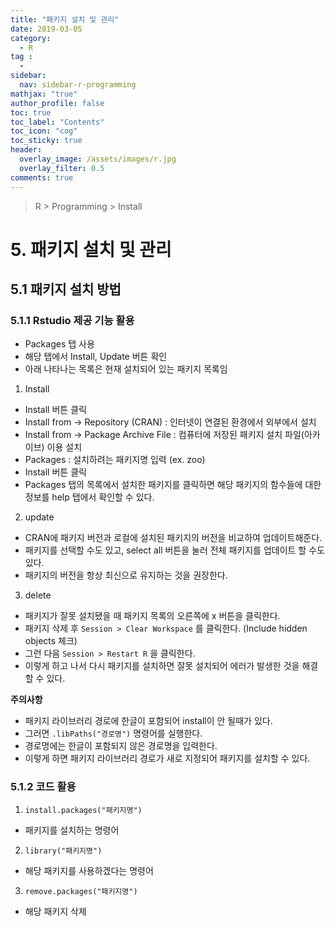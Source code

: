 ```yaml
---
title: "패키지 설치 및 관리"
date: 2019-03-05
category:
  - R
tag :
  -
sidebar:
  nav: sidebar-r-programming
mathjax: "true"
author_profile: false
toc: true
toc_label: "Contents"
toc_icon: "cog"
toc_sticky: true
header:
  overlay_image: /assets/images/r.jpg
  overlay_filter: 0.5
comments: true
---
```

> R > Programming > Install

# 5. 패키지 설치 및 관리

## 5.1 패키지 설치 방법

### 5.1.1 Rstudio 제공 기능 활용

- Packages 탭 사용
- 해당 탭에서 Install, Update 버튼 확인
- 아래 나타나는 목록은 현재 설치되어 있는 패키지 목록임

1) Install  

- Install 버튼 클릭
- Install from -> Repository (CRAN) : 인터넷이 연결된 환경에서 외부에서 설치
- Install from -> Package Archive File : 컴퓨터에 저장된 패키지 설치 파일(아카이브) 이용 설치
- Packages : 설치하려는 패키지명 입력 (ex. zoo)
- Install 버튼 클릭
- Packages 탭의 목록에서 설치한 패키지를 클릭하면 해당 패키지의 함수들에 대한 정보를 help 탭에서 확인할 수 있다.

2) update  

- CRAN에 패키지 버전과 로컬에 설치된 패키지의 버전을 비교하여 업데이트해준다.
- 패키지를 선택할 수도 있고, select all 버튼을 눌러 전체 패키지를 업데이트 할 수도 있다.
- 패키지의 버전을 항상 최신으로 유지하는 것을 권장한다.

3) delete  

- 패키지가 잘못 설치됐을 때 패키지 목록의 오른쪽에 x 버튼을 클릭한다.
- 패키지 삭제 후 `Session > Clear Workspace` 를 클릭한다. (Include hidden objects 체크)
- 그런 다음 `Session > Restart R` 을 클릭한다.
- 이렇게 하고 나서 다시 패키지를 설치하면 잘못 설치되어 에러가 발생한 것을 해결할 수 있다.

**주의사항**

- 패키지 라이브러리 경로에 한글이 포함되어 install이 안 될때가 있다.
- 그러면 `.libPaths("경로명")` 명령어를 실행한다.
- 경로명에는 한글이 포함되지 않은 경로명을 입력한다.
- 이렇게 하면 패키지 라이브러리 경로가 새로 지정되어 패키지를 설치할 수 있다.

### 5.1.2 코드 활용

1) `install.packages("패키지명")`  

- 패키지를 설치하는 명령어

2) `library("패키지명")`  

- 해당 패키지를 사용하겠다는 명령어

3) `remove.packages("패키지명")`  

- 해당 패키지 삭제
